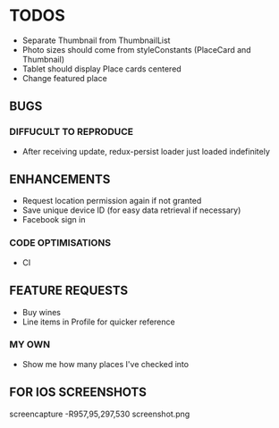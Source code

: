 # TODOS

- Separate Thumbnail from ThumbnailList
- Photo sizes should come from styleConstants (PlaceCard and Thumbnail)
- Tablet should display Place cards centered
- Change featured place

## BUGS

### DIFFUCULT TO REPRODUCE

- After receiving update, redux-persist loader just loaded indefinitely

## ENHANCEMENTS

- Request location permission again if not granted
- Save unique device ID (for easy data retrieval if necessary)
- Facebook sign in

### CODE OPTIMISATIONS

- CI

## FEATURE REQUESTS

- Buy wines
- Line items in Profile for quicker reference

### MY OWN

- Show me how many places I've checked into

## FOR IOS SCREENSHOTS

screencapture -R957,95,297,530 screenshot.png
